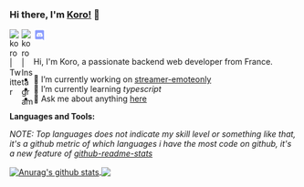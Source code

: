 ### Hi there, I'm [Koro!](https://krbk.dev) 👋

<a href="https://twitter.com/justekoro">
  <img align="left" alt="koro | Twitter" width="21px" src="https://raw.githubusercontent.com/anuraghazra/anuraghazra/master/assets/twitter.svg" />
</a>
<a href="https://instagram.com/justekoro">
  <img align="left" alt="koro | Instagram" width="21px" src="https://upload.wikimedia.org/wikipedia/commons/e/e7/Instagram_logo_2016.svg" />
</a>
<a href="https://discord.com/users/304541381798658048">
  <img align="left" alt="koro | Discord" width="21px" src="https://raw.githubusercontent.com/anuraghazra/anuraghazra/master/assets/discord.svg">
</a>
<br />
<br />

Hi, I'm Koro, a passionate backend web developer from France.

- 🔭 I’m currently working on [streamer-emoteonly](https://github.com/justekoro/streamer-emoteonly)
- 🌱 I’m currently learning *typescript*
- 💬 Ask me about anything [here](https://github.com/justekoro/justekoro/issues)

**Languages and Tools:**  

*NOTE: Top languages does not indicate my skill level or something like that, it's a github metric of which languages i have the most code on github, it's a new feature of [github-readme-stats](https://github.com/anuraghazra/github-readme-stats)*


<a href="https://github.com/anuraghazra/github-readme-stats">
  <img align="center" src="https://github-readme-stats.vercel.app/api?username=justekoro&show_icons=true&include_all_commits=true&theme=material-palenight" alt="Anurag's github stats" />
</a>
<a href="https://github.com/anuraghazra/github-readme-stats">
  <img align="center" src="https://github-readme-stats.vercel.app/api/top-langs/?username=justekoro&layout=compact&theme=material-palenight" />
</a>
